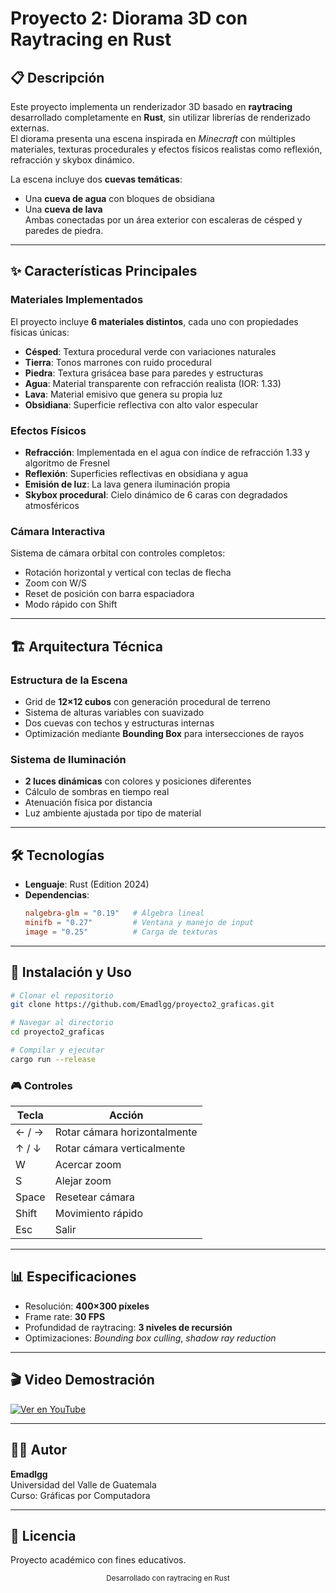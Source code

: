 # Proyecto 2: Diorama 3D con Raytracing en Rust

## 📋 Descripción
Este proyecto implementa un renderizador 3D basado en **raytracing** desarrollado completamente en **Rust**, sin utilizar librerías de renderizado externas.  
El diorama presenta una escena inspirada en *Minecraft* con múltiples materiales, texturas procedurales y efectos físicos realistas como reflexión, refracción y skybox dinámico.

La escena incluye dos **cuevas temáticas**:  
- Una **cueva de agua** con bloques de obsidiana  
- Una **cueva de lava**  
Ambas conectadas por un área exterior con escaleras de césped y paredes de piedra.

---

## ✨ Características Principales

### Materiales Implementados
El proyecto incluye **6 materiales distintos**, cada uno con propiedades físicas únicas:

- **Césped**: Textura procedural verde con variaciones naturales  
- **Tierra**: Tonos marrones con ruido procedural  
- **Piedra**: Textura grisácea base para paredes y estructuras  
- **Agua**: Material transparente con refracción realista (IOR: 1.33)  
- **Lava**: Material emisivo que genera su propia luz  
- **Obsidiana**: Superficie reflectiva con alto valor especular  

### Efectos Físicos
- **Refracción**: Implementada en el agua con índice de refracción 1.33 y algoritmo de Fresnel  
- **Reflexión**: Superficies reflectivas en obsidiana y agua  
- **Emisión de luz**: La lava genera iluminación propia  
- **Skybox procedural**: Cielo dinámico de 6 caras con degradados atmosféricos  

### Cámara Interactiva
Sistema de cámara orbital con controles completos:

- Rotación horizontal y vertical con teclas de flecha  
- Zoom con W/S  
- Reset de posición con barra espaciadora  
- Modo rápido con Shift  

---

## 🏗️ Arquitectura Técnica

### Estructura de la Escena
- Grid de **12×12 cubos** con generación procedural de terreno  
- Sistema de alturas variables con suavizado  
- Dos cuevas con techos y estructuras internas  
- Optimización mediante **Bounding Box** para intersecciones de rayos  

### Sistema de Iluminación
- **2 luces dinámicas** con colores y posiciones diferentes  
- Cálculo de sombras en tiempo real  
- Atenuación física por distancia  
- Luz ambiente ajustada por tipo de material  

---

## 🛠️ Tecnologías

- **Lenguaje**: Rust (Edition 2024)  
- **Dependencias**:  
  ```toml
  nalgebra-glm = "0.19"   # Álgebra lineal  
  minifb = "0.27"         # Ventana y manejo de input  
  image = "0.25"          # Carga de texturas  
  ```

---

## 🚀 Instalación y Uso

```bash
# Clonar el repositorio
git clone https://github.com/Emadlgg/proyecto2_graficas.git

# Navegar al directorio
cd proyecto2_graficas

# Compilar y ejecutar
cargo run --release
```

### 🎮 Controles

| Tecla        | Acción                              |
|--------------|-------------------------------------|
| ← / →        | Rotar cámara horizontalmente        |
| ↑ / ↓        | Rotar cámara verticalmente          |
| W            | Acercar zoom                        |
| S            | Alejar zoom                         |
| Space        | Resetear cámara                     |
| Shift        | Movimiento rápido                   |
| Esc          | Salir                               |

---

## 📊 Especificaciones

- Resolución: **400×300 píxeles**  
- Frame rate: **30 FPS**  
- Profundidad de raytracing: **3 niveles de recursión**  
- Optimizaciones: *Bounding box culling*, *shadow ray reduction*  

---

## 🎬 Video Demostración
[![Ver en YouTube](https://img.youtube.com/vi/I01pmv6Q1Ao/0.jpg)](https://www.youtube.com/watch?v=I01pmv6Q1Ao)

---

## 👨‍💻 Autor
**Emadlgg**  
Universidad del Valle de Guatemala  
Curso: Gráficas por Computadora  

---

## 📝 Licencia
Proyecto académico con fines educativos.

<div align="center">
  <sub>Desarrollado con raytracing en Rust</sub>
</div>
